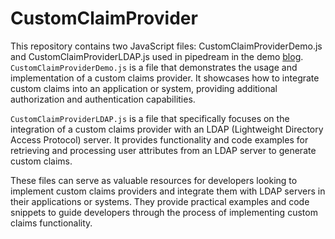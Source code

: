 # CustomClaimProvider

This repository contains two JavaScript files: CustomClaimProviderDemo.js and CustomClaimProviderLDAP.js used in pipedream in the demo [blog](https://suryendub.github.io/2024-01-05-Custom-Claims-Provider/).
`CustomClaimProviderDemo.js` is a file that demonstrates the usage and implementation of a custom claims provider. It showcases how to integrate custom claims into an application or system, providing additional authorization and authentication capabilities.

`CustomClaimProviderLDAP.js` is a file that specifically focuses on the integration of a custom claims provider with an LDAP (Lightweight Directory Access Protocol) server. It provides functionality and code examples for retrieving and processing user attributes from an LDAP server to generate custom claims.

These files can serve as valuable resources for developers looking to implement custom claims providers and integrate them with LDAP servers in their applications or systems. They provide practical examples and code snippets to guide developers through the process of implementing custom claims functionality.


